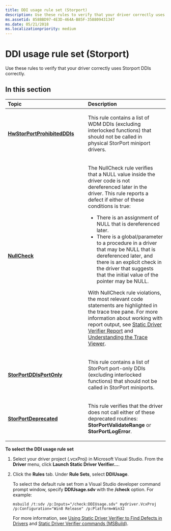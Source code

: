 ```yaml
---
title: DDI usage rule set (Storport)
description: Use these rules to verify that your driver correctly uses Storport DDIs correctly.
ms.assetid: 858BBD97-4E3D-464A-B85F-358809431347
ms.date: 05/21/2018
ms.localizationpriority: medium
---
```


# DDI usage rule set (Storport)


Use these rules to verify that your driver correctly uses Storport DDIs correctly.

## In this section


<table>
<colgroup>
<col width="50%" />
<col width="50%" />
</colgroup>
<thead>
<tr class="header">
<th align="left">Topic</th>
<th align="left">Description</th>
</tr>
</thead>
<tbody>
<tr class="odd">
<td align="left"><p><a href="storport-hwstorportprohibitedddis.md" data-raw-source="[&lt;strong&gt;HwStorPortProhibitedDDIs&lt;/strong&gt;](storport-hwstorportprohibitedddis.md)"><strong>HwStorPortProhibitedDDIs</strong></a></p></td>
<td align="left"><p>This rule contains a list of WDM DDIs (excluding interlocked functions) that should not be called in physical StorPort miniport drivers.</p></td>
</tr>
<tr class="even">
<td align="left"><p><a href="nullchecks.md" data-raw-source="[&lt;strong&gt;NullCheck&lt;/strong&gt;](nullchecks.md)"><strong>NullCheck</strong></a></p></td>
<td align="left"><p>The NullCheck rule verifies that a NULL value inside the driver code is not dereferenced later in the driver. This rule reports a defect if either of these conditions is true:</p>
<ul>
<li>There is an assignment of NULL that is dereferenced later.</li>
<li>There is a global/parameter to a procedure in a driver that may be NULL that is dereferenced later, and there is an explicit check in the driver that suggests that the initial value of the pointer may be NULL.</li>
</ul>
<p>With NullCheck rule violations, the most relevant code statements are highlighted in the trace tree pane. For more information about working with report output, see <a href="https://msdn.microsoft.com/library/windows/hardware/ff552834" data-raw-source="[Static Driver Verifier Report](https://msdn.microsoft.com/library/windows/hardware/ff552834)">Static Driver Verifier Report</a> and <a href="https://msdn.microsoft.com/library/windows/hardware/ff554020" data-raw-source="[Understanding the Trace Viewer](https://msdn.microsoft.com/library/windows/hardware/ff554020)">Understanding the Trace Viewer</a>.</p>
<p></p></td>
</tr>
<tr class="odd">
<td align="left"><p><a href="storport-storportddisportonly.md" data-raw-source="[&lt;strong&gt;StorPortDDIsPortOnly&lt;/strong&gt;](storport-storportddisportonly.md)"><strong>StorPortDDIsPortOnly</strong></a></p></td>
<td align="left"><p>This rule contains a list of StorPort port-only DDIs (excluding interlocked functions) that should not be called in StorPort miniports.</p></td>
</tr>
<tr class="even">
<td align="left"><p><a href="storport-storportdeprecated.md" data-raw-source="[&lt;strong&gt;StorPortDeprecated&lt;/strong&gt;](storport-storportdeprecated.md)"><strong>StorPortDeprecated</strong></a></p></td>
<td align="left"><p>This rule verifies that the driver does not call either of these deprecated routines: <strong>StorPortValidateRange</strong> or <strong>StorPortLogError</strong>.</p></td>
</tr>
</tbody>
</table>

 

**To select the DDI usage rule set**

1.  Select your driver project (.vcxProj) in Microsoft Visual Studio. From the **Driver** menu, click **Launch Static Driver Verifier…**.

2.  Click the **Rules** tab. Under **Rule Sets**, select **DDIUsage**.

    To select the default rule set from a Visual Studio developer command prompt window, specify **DDIUsage.sdv** with the **/check** option. For example:

    ```
    msbuild /t:sdv /p:Inputs="/check:DDIUsage.sdv" mydriver.VcxProj /p:Configuration="Win8 Release" /p:Platform=Win32
    ```

    For more information, see [Using Static Driver Verifier to Find Defects in Drivers](https://msdn.microsoft.com/library/windows/hardware/hh454281) and [Static Driver Verifier commands (MSBuild)](https://msdn.microsoft.com/library/windows/hardware/hh466459).

 

 





